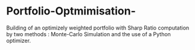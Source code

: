 # Portfolio-Optmimisation-
Building of an optimizely weighted portfolio with Sharp Ratio computation by two methods : Monte-Carlo Simulation and the use of a Python optimizer.
